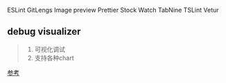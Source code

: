 ESLint
GitLengs
Image preview
Prettier
Stock Watch
TabNine
TSLint
Vetur

## debug visualizer
> 1. 可视化调试
> 2. 支持各种chart

[参考](https://addyosmani.com/blog/visualize-data-structures-vscode/)

